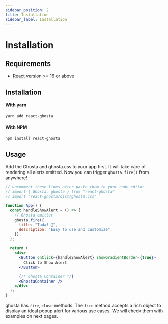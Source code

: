 ```yaml
---
sidebar_position: 2
title: Installation
sidebar_label: Installation
---
```


# Installation

## Requirements

- [React](https://reactjs.org) version >= 16 or above

## Installation

#### With yarn

```sh
yarn add react-ghosta
```

#### With NPM

```sh
npm install react-ghosta
```

## Usage

Add the Ghosta and ghosta.css to your app first. It will take care of rendering all alerts emitted. Now you can trigger `ghosta.fire()` from anywhere!

```jsx live
// uncomment these lines after paste them to your code editor
// import { Ghosta, ghosta } from "react-ghosta"
// import "react-ghosta/dist/ghosta.css"

function App() {
  const handleShowAlert = () => {
    // Ghosta emitter
    ghosta.fire({
      title: "Tada! 🎉",
      description: "Easy to use and customize",
    });
  };

  return (
    <div>
      <Button onClick={handleShowAlert} showGradientBorder={true}>
        Click to Show Alert
      </Button>

      {/* Ghosta Container */}
      <GhostaContainer />
    </div>
  );
}
```

ghosta has `fire`, `close` methods.
The `fire` method accepts a rich object to display an ideal popup alert for various use cases. We will check them with examples on next pages.
